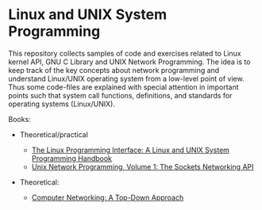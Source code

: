 # Linux and UNIX System Programming

This repository collects samples of code and exercises related to Linux kernel API, GNU C Library and UNIX Network Programming.
The idea is to keep track of the key concepts about network programming and understand Linux/UNIX operating system from a
low-level point of view. Thus some code-files are explained with special attention in important points such that system call
functions, definitions, and standards for operating systems (Linux/UNIX).


Books:
- Theoretical/practical
  - [The Linux Programming Interface: A Linux and UNIX System Programming Handbook](https://www.amazon.com/Linux-Programming-Interface-System-Handbook-ebook/dp/B004OEJMZM "The Linux Programming Interface (Amazon)")
  - [Unix Network Programming, Volume 1: The Sockets Networking API](https://www.amazon.com/Unix-Network-Programming-Sockets-Networking/dp/0131411551 "Unix Network Programming (Amazon)")

- Theoretical:
  - [Computer Networking: A Top-Down Approach](https://www.amazon.com/Computer-Networking-Top-Down-Approach-7th/dp/0133594149 "Computer Networking: A Top-Down Approach (Amazon)")
